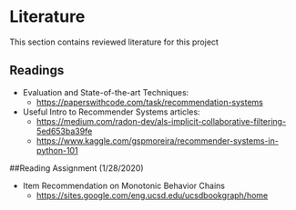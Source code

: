 # Literature

This section contains reviewed literature for this project

## Readings

- Evaluation and State-of-the-art Techniques:
  - https://paperswithcode.com/task/recommendation-systems
- Useful Intro to Recommender Systems articles:
  - https://medium.com/radon-dev/als-implicit-collaborative-filtering-5ed653ba39fe
  - https://www.kaggle.com/gspmoreira/recommender-systems-in-python-101

##Reading Assignment (1/28/2020)

- Item Recommendation on Monotonic Behavior Chains
    - https://sites.google.com/eng.ucsd.edu/ucsdbookgraph/home
